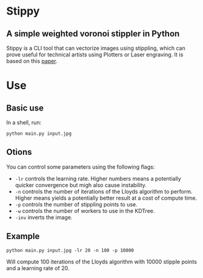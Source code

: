 # Stippy
## A simple weighted voronoi stippler in Python

Stippy is a CLI tool that can vectorize images using stippling, which can prove useful for technical artists using Plotters or Laser engraving. It is based on this [paper](https://www.cs.ubc.ca/labs/imager/tr/2002/secord2002b/secord.2002b.pdf).

# Use
## Basic use
In a shell, run:
```
python main.py input.jpg
```

## Otions 
You can control some parameters using the following flags:

- `-lr` controls the learning rate. Higher numbers means a potentially quicker convergence but migh also cause instability.
- `-n` controls the number of iterations of the Lloyds algorithm to perform. Higher means yields a potentially better result at a cost of compute time. 
- `-p` controls the number of stippling points to use. 
- `-w` controls the number of workers to use in the KDTree.
- `-inv` inverts the image.

## Example
```
python main.py input.jpg -lr 20 -n 100 -p 10000 
```
Will compute 100 iterations of the Lloyds algorithm with 10000 stipple points and a learning rate of 20.
